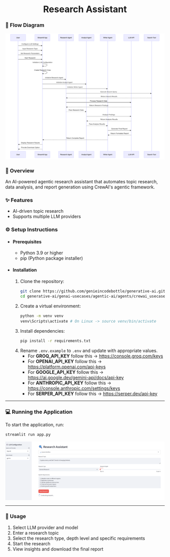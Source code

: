 

<div align="center">
   <h1>Research Assistant</h1>
</div>

### 🧩 Flow Diagram

   <img src="https://github.com/genieincodebottle/generative-ai/blob/main/images/sequence_diagram.png" alt="Flow Diagram"/>

### 🌟 Overview

An AI-powered agentic research assistant that automates topic research, data analysis, and report generation using CrewAI's agentic framework.

### ✨ Features

- AI-driven topic research
- Supports multiple LLM providers

### ⚙️ Setup Instructions

- #### Prerequisites
   - Python 3.9 or higher
   - pip (Python package installer)

- #### Installation
   1. Clone the repository:
      ```bash
      git clone https://github.com/genieincodebottle/generative-ai.git
      cd generative-ai/genai-usecases/agentic-ai/agents/crewai_usecases/research_assistant
      ```
   2. Create a virtual environment:
      ```bash
      python -m venv venv
      venv\Scripts\activate # On Linux -> source venv/bin/activate
      ```
   3. Install dependencies:
      ```bash
      pip install -r requirements.txt
      ```
   4. Rename `.env.example` to `.env` and update with appropriate values.
      - For **GROQ_API_KEY** follow this -> https://console.groq.com/keys
      - For **OPENAI_API_KEY** follow this -> https://platform.openai.com/api-keys
      - For **GOOGLE_API_KEY** follow this -> https://ai.google.dev/gemini-api/docs/api-key
      - For **ANTHROPIC_API_KEY** follow this -> https://console.anthropic.com/settings/keys
      - For **SERPER_API_KEY** follow this -> https://serper.dev/api-key
<hr>

### 💻 Running the Application
To start the application, run:
```bash
streamlit run app.py
```

<img src="https://github.com/genieincodebottle/generative-ai/blob/main/images/research_assistant_ui.png" alt="UI"/>
<hr>

### 📖 Usage

1. Select LLM provider and model
2. Enter a research topic
3. Select the research type, depth level and specific requirements
4. Start the research
5. View insights and download the final report